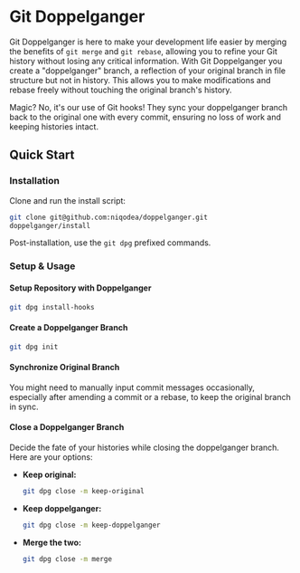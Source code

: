 # Git Doppelganger

Git Doppelganger is here to make your development life easier by merging the benefits of `git merge` and `git rebase`, allowing you to refine your Git history without losing any critical information.
With Git Doppelganger you create a "doppelganger" branch, a reflection of your original branch in file structure but not in history.
This allows you to make modifications and rebase freely without touching the original branch's history.

Magic? No, it's our use of Git hooks! They sync your doppelganger branch back to the original one with every commit, ensuring no loss of work and keeping histories intact.


## Quick Start

### Installation

Clone and run the install script:

```sh
git clone git@github.com:niqodea/doppelganger.git
doppelganger/install
```

Post-installation, use the `git dpg` prefixed commands.

### Setup & Usage

#### Setup Repository with Doppelganger

```sh
git dpg install-hooks
```

#### Create a Doppelganger Branch

```sh
git dpg init
```

#### Synchronize Original Branch

You might need to manually input commit messages occasionally, especially after amending a commit or a rebase, to keep the original branch in sync.

#### Close a Doppelganger Branch

Decide the fate of your histories while closing the doppelganger branch. Here are your options:
- **Keep original:**  
   ```sh
   git dpg close -m keep-original
   ```
- **Keep doppelganger:**  
   ```sh
   git dpg close -m keep-doppelganger
   ```
- **Merge the two:**  
   ```sh
   git dpg close -m merge
   ```
